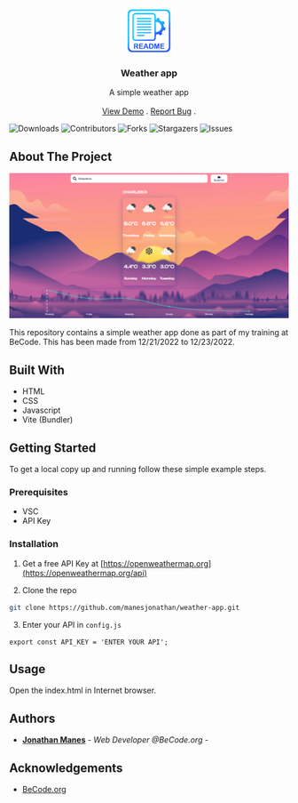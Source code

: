 <br/>
<p align="center">
  <a href="https://github.com/manesjonathan/weather-app">
    <img src="logo.png" alt="Logo" width="80" height="80">
  </a>

  <h3 align="center">Weather app</h3>

  <p align="center">
    A simple weather app
    <br/>
    <br/>
    <a href="https://manesjonathan.github.io/weather-app.html">View Demo</a>
    .
    <a href="https://github.com/manesjonathan/weather-app/issues">Report Bug</a>
    .
  </p>
</p>

![Downloads](https://img.shields.io/github/downloads/manesjonathan/weather-app/total) ![Contributors](https://img.shields.io/github/contributors/manesjonathan/weather-app?color=dark-green) ![Forks](https://img.shields.io/github/forks/manesjonathan/weather-app?style=social) ![Stargazers](https://img.shields.io/github/stars/manesjonathan/weather-app?style=social) ![Issues](https://img.shields.io/github/issues/manesjonathan/weather-app) 

## About The Project

![Screen Shot](demo.png)

This repository contains a simple weather app done as part of my training at BeCode. This has been made from 12/21/2022 to 12/23/2022.

## Built With

- HTML
- CSS
- Javascript
- Vite (Bundler)


## Getting Started

To get a local copy up and running follow these simple example steps.

### Prerequisites

- VSC
- API Key

### Installation

1. Get a free API Key at [https://openweathermap.org](https://openweathermap.org/api)

2. Clone the repo

```sh
git clone https://github.com/manesjonathan/weather-app.git
```

3. Enter your API in `config.js`

```JS
export const API_KEY = 'ENTER YOUR API';
```

## Usage

Open the index.html in Internet browser.


## Authors

* **[Jonathan Manes](https://github.com/manesjonathan/)** - *Web Developer @BeCode.org* - 

## Acknowledgements

* [BeCode.org](https://github.com/becodeorg/)